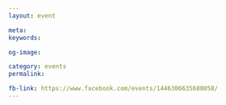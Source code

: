 ```yaml
---
layout: event

meta: 
keywords: 

og-image: 

category: events
permalink: 

fb-link: https://www.facebook.com/events/1446306635680058/
---
```


